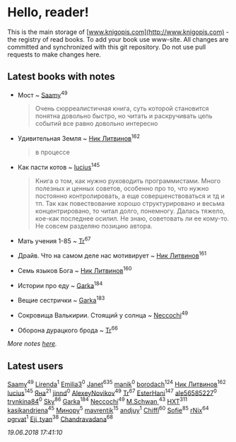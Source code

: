 # Hello, reader!
This is the main storage of [www.knigopis.com](http://www.knigopis.com) - the registry of read books.
To add your book use www-site. All changes are committed and synchronized with this git repository.
Do not use pull requests to make changes here.


## Latest books with notes
* Мост ~ [Saamy](users/115/115226508-vkontakte)<sup>49</sup>
    > Очень сюрреалистичная книга, суть которой становится понятна довольно быстро, но читать и раскручивать цепь событий все равно довольно интересно

* Удивительная Земля ~ [Ник Литвинов](users/241/241974816-vkontakte)<sup>162</sup>
    > в процессе

* Как пасти котов ~ [lucius](users/838/83820536-yandex)<sup>145</sup>
    > Книга о том, как нужно руководить программистами. Много полезных и ценных советов, особенно про то, что нужно постоянно контролировать, а еще совершенствоваться и тд и тп. 
    > Так как повествование хорошо структурировано и весьма концентрировано, то читал долго, понемногу. Далась тяжело, кое-как последнее осилил. Не знаю, советовать ли ее кому-то. Не совсем разделяю позицию автора.

* Мать учения 1-85 ~ [Tr](users/122/12282474-vkontakte)<sup>67</sup>

* Драйв. Что на самом деле нас мотивирует ~ [Ник Литвинов](users/241/241974816-vkontakte)<sup>161</sup>

* Семь языков Бога ~ [Ник Литвинов](users/241/241974816-vkontakte)<sup>160</sup>

* Истории про еду ~ [Garka](users/115/115753719718250012620-google)<sup>184</sup>

* Вещие сестрички ~ [Garka](users/115/115753719718250012620-google)<sup>183</sup>

* Сокровища Валькирии. Стоящий у солнца ~ [Neccochi](users/126/12601720503917094896-mailru)<sup>49</sup>

* Оборона дурацкого брода ~ [Tr](users/122/12282474-vkontakte)<sup>66</sup>


_More notes [here](latest_books_with_notes.md)._


## Latest users
[Saamy](users/115/115226508-vkontakte)<sup>49</sup> 
[Lirenda](users/115/115388297580792197479-google)<sup>1</sup> 
[Emilia3](users/108/108597795887093847729-google)<sup>0</sup> 
[Janet](users/108/108113656204404967440-google)<sup>635</sup> 
[manik](users/211/211778159637422-facebook)<sup>0</sup> 
[borodach](users/157/15706320-vkontakte)<sup>124</sup> 
[Ник Литвинов](users/241/241974816-vkontakte)<sup>162</sup> 
[lucius](users/838/83820536-yandex)<sup>145</sup> 
[Яна](users/252/252651020-yandex)<sup>21</sup> 
[jinnd](users/464/46410003-vkontakte)<sup>0</sup> 
[AlexeyNovikov](users/170/170278332-vkontakte)<sup>49</sup> 
[Tr](users/122/12282474-vkontakte)<sup>67</sup> 
[EsterHani](users/305/30558181-vkontakte)<sup>147</sup> 
[ale56585227](users/629/62955747-yandex)<sup>0</sup> 
[trynkina84](users/344/34430558-vkontakte)<sup>0</sup> 
[Sky](users/118/118049897850017649660-google)<sup>86</sup> 
[Garka](users/115/115753719718250012620-google)<sup>184</sup> 
[Neccochi](users/126/12601720503917094896-mailru)<sup>49</sup> 
[M.Schwan ](users/101/101892939810731181399-google)<sup>43</sup> 
[HXT](users/100/100002563462782-facebook)<sup>311</sup> 
[kasikandriena](users/152/152488954-vkontakte)<sup>45</sup> 
[Минору](users/108/108299972186011003122-google)<sup>5</sup> 
[mavrentik](users/200/200666735-vkontakte)<sup>15</sup> 
[andjuy](users/108/108129283845610670068-google)<sup>1</sup> 
[Chiffi](users/105/105831994080785626680-google)<sup>60</sup> 
[Sofie](users/485/48568611-vkontakte)<sup>85</sup> 
[rNix](users/115/115622071-twitter)<sup>64</sup> 
[ogrvat](users/112/112423727137570080740-google)<sup>1</sup> 
[Eji_tyan](users/235/2352103981-twitter)<sup>38</sup> 
[Chandravadana](users/105/105866022348292919948-google)<sup>68</sup> 


_19.06.2018 17:41:10_

